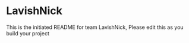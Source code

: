 # LavishNick
This is the initiated README for team LavishNick, Please edit this as you build your project
